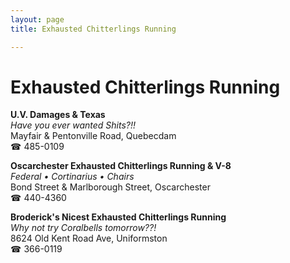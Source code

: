 ```yaml
---
layout: page 
title: Exhausted Chitterlings Running

---
```



# Exhausted Chitterlings Running


 **U.V. Damages & Texas**  
_Have you ever wanted Shits?!!_  
Mayfair & Pentonville Road, Quebecdam  
☎ 485-0109

**Oscarchester Exhausted Chitterlings Running & V-8**  
_Federal • Cortinarius • Chairs_  
Bond Street & Marlborough Street, Oscarchester  
☎ 440-4360

**Broderick's Nicest Exhausted Chitterlings Running**  
_Why not try Coralbells tomorrow??!_  
8624 Old Kent Road Ave, Uniformston  
☎ 366-0119

